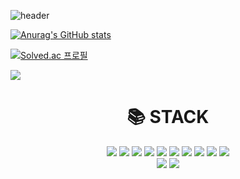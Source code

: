 

![header](https://capsule-render.vercel.app/api?&type=soft&color=gradient&customColorList=15&height=200&section=header&text=yxxnkxx&fontSize=30&animation=fadeIn)

[![Anurag's GitHub stats](https://github-readme-stats.vercel.app/api?username=yxxnkxx)](https://github.com/yxxnkxx/github-readme-stats) 

[![Solved.ac 프로필](http://mazassumnida.wtf/api/generate_badge?boj=leeykkk22)](https://solved.ac/leeykkk22) 

<a href="https://code-master-s.tistory.com" target="_blank"><img
src="https://img.shields.io/badge/tistory-000000?style=for-the-badge&logo=TISTORY&logoColor=white"/></a></div>

<div align=center><h1>📚 STACK</h1></div>
<div align=center> 
<img src="https://img.shields.io/badge/java-007396?style=for-the-badge&logo=java&logoColor=white">
<img src="https://img.shields.io/badge/spring-6DB33F?style=for-the-badge&logo=spring&logoColor=white">
<img src="https://img.shields.io/badge/spring boot-6DB33F?style=for-the-badge&logo=springboot&logoColor=white">
<img src="https://img.shields.io/badge/python-3776AB?style=for-the-badge&logo=python&logoColor=white">
<img src="https://img.shields.io/badge/javascript-F7DF1E?style=for-the-badge&logo=javascript&logoColor=black">
<img src="https://img.shields.io/badge/vue.js-4FC08D?style=for-the-badge&logo=vue.js&logoColor=black">
<img src="https://img.shields.io/badge/html5-E34F26?style=for-the-badge&logo=html5&logoColor=white">
<img src="https://img.shields.io/badge/css-1572B6?style=for-the-badge&logo=css3&logoColor=white">
<img src="https://img.shields.io/badge/mysql-4479A1?style=for-the-badge&logo=mysql&logoColor=white">
<img src="https://img.shields.io/badge/bootstrap-7952B3?style=for-the-badge&logo=bootstrap&logoColor=white">
  
</div>
<div align=center>
<img src="https://img.shields.io/badge/github-181717?style=for-the-badge&logo=github&logoColor=white">
<img src="https://img.shields.io/badge/git-F05032?style=for-the-badge&logo=git&logoColor=white">

</div>
